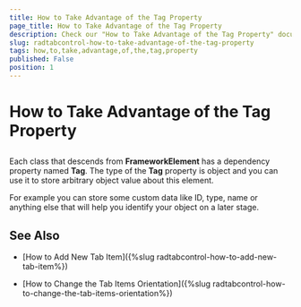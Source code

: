 ```yaml
---
title: How to Take Advantage of the Tag Property
page_title: How to Take Advantage of the Tag Property
description: Check our "How to Take Advantage of the Tag Property" documentation article for the RadTabControl WPF control.
slug: radtabcontrol-how-to-take-advantage-of-the-tag-property
tags: how,to,take,advantage,of,the,tag,property
published: False
position: 1
---
```


# How to Take Advantage of the Tag Property



## 

Each class that descends from __FrameworkElement__ has a dependency property named __Tag__. The type of the __Tag__ property is object and you can use it to store arbitrary object value about this element.

For example you can store some custom data like ID, type, name or anything else that will help you identify your object on a later stage.

## See Also

 * [How to Add New Tab Item]({%slug radtabcontrol-how-to-add-new-tab-item%})

 * [How to Change the Tab Items Orientation]({%slug radtabcontrol-how-to-change-the-tab-items-orientation%})

